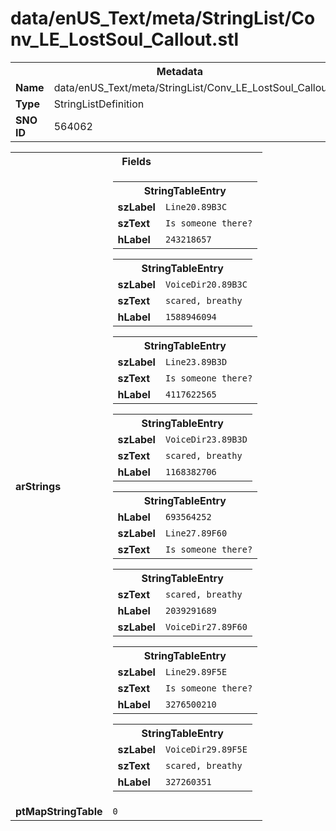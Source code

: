<h1>data/enUS_Text/meta/StringList/Conv_LE_LostSoul_Callout.stl</h1><table><tr><th colspan="100%">Metadata</th></tr><tr><td><b>Name</b></td><td>data/enUS_Text/meta/StringList/Conv_LE_LostSoul_Callout.stl</td></tr><tr><td><b>Type</b></td><td>StringListDefinition</td></tr><tr><td><b>SNO ID</b></td><td>564062</td></tr></table>

<table><tr><th colspan="100%">Fields</th></tr><tr><td><b>arStrings</b></td><td><table><tr><th colspan="100%">StringTableEntry</th></tr><tr><td><b>szLabel</b></td><td><code>Line20.89B3C</code></td></tr><tr><td><b>szText</b></td><td><code>Is someone there?</code></td></tr><tr><td><b>hLabel</b></td><td><code>243218657</code></td></tr></table>


<table><tr><th colspan="100%">StringTableEntry</th></tr><tr><td><b>szLabel</b></td><td><code>VoiceDir20.89B3C</code></td></tr><tr><td><b>szText</b></td><td><code>scared, breathy</code></td></tr><tr><td><b>hLabel</b></td><td><code>1588946094</code></td></tr></table>


<table><tr><th colspan="100%">StringTableEntry</th></tr><tr><td><b>szLabel</b></td><td><code>Line23.89B3D</code></td></tr><tr><td><b>szText</b></td><td><code>Is someone there?</code></td></tr><tr><td><b>hLabel</b></td><td><code>4117622565</code></td></tr></table>


<table><tr><th colspan="100%">StringTableEntry</th></tr><tr><td><b>szLabel</b></td><td><code>VoiceDir23.89B3D</code></td></tr><tr><td><b>szText</b></td><td><code>scared, breathy</code></td></tr><tr><td><b>hLabel</b></td><td><code>1168382706</code></td></tr></table>


<table><tr><th colspan="100%">StringTableEntry</th></tr><tr><td><b>hLabel</b></td><td><code>693564252</code></td></tr><tr><td><b>szLabel</b></td><td><code>Line27.89F60</code></td></tr><tr><td><b>szText</b></td><td><code>Is someone there?</code></td></tr></table>


<table><tr><th colspan="100%">StringTableEntry</th></tr><tr><td><b>szText</b></td><td><code>scared, breathy</code></td></tr><tr><td><b>hLabel</b></td><td><code>2039291689</code></td></tr><tr><td><b>szLabel</b></td><td><code>VoiceDir27.89F60</code></td></tr></table>


<table><tr><th colspan="100%">StringTableEntry</th></tr><tr><td><b>szLabel</b></td><td><code>Line29.89F5E</code></td></tr><tr><td><b>szText</b></td><td><code>Is someone there?</code></td></tr><tr><td><b>hLabel</b></td><td><code>3276500210</code></td></tr></table>


<table><tr><th colspan="100%">StringTableEntry</th></tr><tr><td><b>szLabel</b></td><td><code>VoiceDir29.89F5E</code></td></tr><tr><td><b>szText</b></td><td><code>scared, breathy</code></td></tr><tr><td><b>hLabel</b></td><td><code>327260351</code></td></tr></table>


</td></tr><tr><td><b>ptMapStringTable</b></td><td><code>0</code></td></tr></table>

